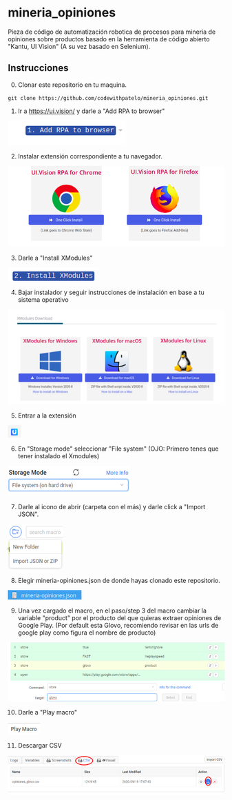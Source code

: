 # mineria_opiniones
Pieza de código de automatización robotica de procesos para mineria de opiniones sobre productos basado en la herramienta de código abierto "Kantu, UI Vision" (A su vez basado en Selenium).


## Instrucciones

0. Clonar este repositorio en tu maquina.

```
git clone https://github.com/codewithpatelo/mineria_opiniones.git
```

1. Ir a https://ui.vision/ y darle a "Add RPA to browser"

![title](1.png)

2. Instalar extensión correspondiente a tu navegador.

![title](2.png)

3. Darle a "Install XModules"

![title](3.png)

4. Bajar instalador y seguir instrucciones de instalación en base a tu sistema operativo

![title](4.png)

5. Entrar a la extensión

![title](5.png)

6. En "Storage mode" seleccionar "File system" (OJO: Primero tenes que tener instalado el Xmodules)

![title](6.png)

7. Darle al icono de abrir (carpeta con el más) y darle click a "Import JSON".

![title](7.png)

8. Elegir mineria-opiniones.json de donde hayas clonado este repositorio.

![title](8.png)

9. Una vez cargado el macro, en el paso/step 3 del macro cambiar la variable "product" por el producto del que quieras extraer opiniones de Google Play. (Por default esta Glovo, recomiendo revisar en las urls de google play como figura el nombre de producto)

![title](9.png)

10. Darle a "Play macro"

![title](10.png)

11. Descargar CSV

![title](11.png)
